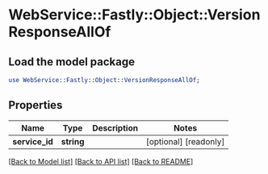 # WebService::Fastly::Object::VersionResponseAllOf

## Load the model package
```perl
use WebService::Fastly::Object::VersionResponseAllOf;
```

## Properties
Name | Type | Description | Notes
------------ | ------------- | ------------- | -------------
**service_id** | **string** |  | [optional] [readonly] 

[[Back to Model list]](../README.md#documentation-for-models) [[Back to API list]](../README.md#documentation-for-api-endpoints) [[Back to README]](../README.md)


